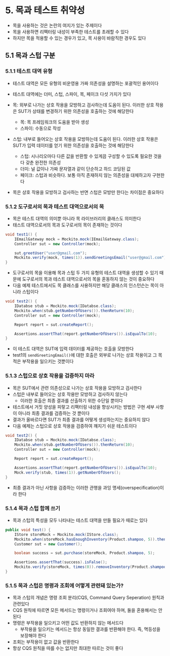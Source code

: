 # 5. 목과 테스트 취약성
- 목을 사용하는 것은 논란의 여지가 있는 주제이다
- 목을 사용하면 리팩터링 내성이 부족한 테스트를 초래할 수 있다
- 하지만 목을 적용할 수 있는 경우가 있고, 목 사용이 바람직한 경우도 있다

## 5.1 목과 스텁 구분
### 5.1.1 테스트 대역 유형
- 테스트 대역은 모든 유형의 비운영용 가짜 의존성을 설명하는 포괄적인 용어이다
- 테스트 대역에는 더미, 스텁, 스파이, 목, 페이크 다섯 가지가 있다
- 목: 외부로 나가는 상호 작용을 모방하고 검사하는데 도옴이 된다. 이러한 상호 작용은 SUT가 상태를 변경하기 위한 의존성을 호출하는 것에 해당한다
  - 목: 목 프레임워크의 도움을 받아 생성
  - 스파이: 수동으로 작성
- 스텁: 내부로 들어오는 상호 작용을 모방하는데 도움이 된다. 이러한 상호 작용은 SUT가 입력 데이터를 얻기 위한 의존성을 호출하는 것에 해당한다
  - 스텁: 시나리오마다 다른 값을 반환할 수 있게끔 구성할 수 있도록 필요한 것을 다 갖춘 완전한 의존성
  - 더미: 널 값이나 가짜 문자열과 같이 단순하고 하드 코딩된 값
  - 페이크: 스텁과 비슷하다. 보통 아직 존재하지 않는 의존성을 대체하고자 구현한다

- 목은 상호 작용을 모방하고 검사하는 반면 스텁은 모방만 한다는 차이점은 중요하다

### 5.1.2 도구로서의 목과 테스트 대역으로서의 목
- 목은 테스트 대역의 의미뿐 아니라 목 라이브러리의 클래스도 의미한다
- 태스트 대역으로서의 목과 도구로서의 목이 존재하는 것이다

```java
void test1() {
    IEmailGateway mock = Mockito.mock(IEmailGateway.class);
    Controller sut = new Controller(mock);

    sut.greetUser("user@gmail.com");
    Mockito.verify(mock, times(1)).sendGreetingsEmail("user@gmail.com"); 
}
```

- 도구로서의 목을 이용해 목과 스텁 두 가지 유형의 테스트 대역을 생성할 수 있기 때문에 도구로서의 목과 테스트 대역으로서의 목을 혼동하지 않는 것이 중요하다
- 다음 예제 테스트에서도 목 클래스를 사용하지만 해당 클래스의 인스턴슨는 목이 아니라 스텁이다

```java
void test2() {
    IDatabse stub = Mockito.mock(IDatabse.class);
    Mockito.when(stub.getNumberOfUsers()).thenReturn(10);
    Controller sut = new Controller(mock);

    Report report = sut.createReport();

    Assertions.assertThat(report.getNumberOfUsers()).isEqualTo(10);
}
```

- 이 테스트 대역은 SUT에 입력 데이터를 제공하는 호출을 모방한다
- test1의 `sendGreetingEmail()`에 대한 호출은 외부로 나가는 상호 작용이고 그 목적은 부작용을 일으키는 것뿐이다

### 5.1.3 스텁으로 상호 작용을 검증하지 마라
- 목은 SUT에서 관련 의존성으로 나가는 상호 작용을 모방하고 검사한다
- 스텁은 내부로 들어오는 상호 작용만 모방하고 검사하지 않는다
  - 이러한 호출은 최종 결과를 산출하기 위한 수단일 뿐이다
- 테스트에서 거짓 양성을 피랗고 리팩터링 내성을 향상시키는 방법은 구현 세부 사항이 아니라 최종 결과를 검증하는 것 뿐이다
- 결과가 올바르다면 SUT가 최종 결과를 어떻게 생성하는지는 중요하지 않다
- 다음 예제는 스텁으로 상호 작용을 검증하여 꺠지기 쉬운 테스트이다

```java
void test2() {
    IDatabse stub = Mockito.mock(IDatabse.class);
    Mockito.when(stub.getNumberOfUsers()).thenReturn(10);
    Controller sut = new Controller(mock);

    Report report = sut.createReport();

    Assertions.assertThat(report.getNumberOfUsers()).isEqualTo(10);
    Mock.verify(stub, times(1)).getNumberOfUsers();
}
```

- 최종 결과가 아닌 사항을 검증하는 이러한 관행을 과잉 명세(overspecification)이라 한다

### 5.1.4 목과 스텁 함께 쓰기
- 목과 스텁의 특성을 모두 나타내는 테스트 대역을 만들 필요가 때로는 있다

```java
public void test() {
    IStore storeMock = Mockito.mock(IStore.class);
    Mockito.when(storeMock.hasEnoughInventory(Product.shampoo, 5)).thenReturn(false);
    Customer sut = new Customer();

    boolean success = sut.purchase(storeMock, Product.shampoo, 5);

    Assertions.assertThat(success).isFalse();
    Mockito.verify(storeMock, times(0)).removeInventory(Product.shampoo, 5);
}
```

### 5.1.5 목과 스텁은 명령과 조회에 어떻게 관련돼 있는가?
- 목과 스텁의 개념은 명령 조회 분리(CQS, Command Query Seperation) 원칙과 관련있다
- CQS 원칙에 따르면 모든 메서드는 명령이거나 조회여야 하며, 둘을 혼용해서는 안된다
- 명령은 부작용을 일으키고 어떤 값도 반환하지 않는 메서드다
  - 부작용을 일으키는 메서드는 항상 동일한 결과를 반환해야 한다. 즉, 멱등성을 보장해야 한다
- 조회는 부작용이 없고 값을 반환한다
- 항상 CQS 원칙을 따를 수는 없지만 최대한 따르는 것이 좋다